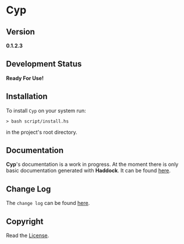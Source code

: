 # Cyp

## Version
**0.1.2.3**

## Development Status
**Ready For Use!**

## Installation
To install `Cyp`
on your system run:
```
> bash script/install.hs
```
in the project's root
directory.

## Documentation
**Cyp**'s documentation
is a work in progress.
At the moment there is
only basic documentation
generated with **Haddock**.
It can be found [here](https://kove-w-o-salter.github.io/Cyp/index.html).

## Change Log
The `change log` can be
found [here](./ChangeLog.md).

## Copyright
Read the [License](./LICENSE).

